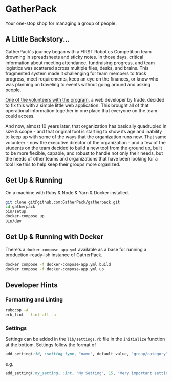 # GatherPack

Your one-stop shop for managing a group of people.

## A Little Backstory...

GatherPack's journey began with a FIRST Robotics Competition team drowning in spreadsheets and sticky notes. In those days, critical information about meeting attendance, fundraising progress, and team logistics was scattered across multiple files, desks, and brains. This fragmented system made it challenging for team members to track progress, meet requirements, keep an eye on the finances, or know who was planning on traveling to events without going around and asking people.

[One of the volunteers with the program](https://brad-thompson.com), a web developer by trade, decided to fix this with a simple little web application. This brought all of that operational information together in one place that everyone on the team could access.

And now, almost 10 years later, that organization has basically quadrupled in size & scope - and that original tool is starting to show its age and inability to keep up with some of the ways that the organization runs now. That same volunteer - now the executive director of the organization - and a few of the students on the team decided to build a new tool from the ground up, built to be more flexible, capable, and robust to handle not only their needs, but the needs of other teams and organizations that have been looking for a tool like this to help keep their groups more organized.

## Get Up & Running

On a machine with Ruby & Node & Yarn & Docker installed.

```bash
git clone git@github.com:GatherPack/gatherpack.git
cd gatherpack
bin/setup
docker-compose up
bin/dev
```

## Get Up & Running with Docker

There's a `docker-compose-app.yml` available as a base for running a production-ready-ish instance of GatherPack.

```bash
docker compose -f docker-compose-app.yml build
docker compose -f docker-compose-app.yml up
```

## Developer Hints

### Formatting and Linting 

```bash
rubocop -A
erb_lint --lint-all -a
```

### Settings

Settings can be added in the `lib/settings.rb` file in the `initialize` function at the bottom.
Settings follow the format of

```ruby
add_setting(:id, :setting_type, "name", default_value, "group/category", "description")
```

e.g.

```ruby
add_setting(:my_setting, :int, "My Setting", 15, "Very important settings", "Stores an integer")
```
